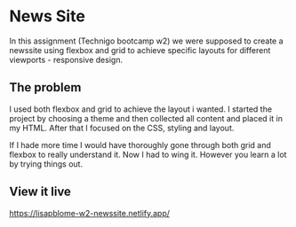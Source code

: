 # News Site

In this assignment (Technigo bootcamp w2) we were supposed to create a newssite using flexbox and grid to achieve specific layouts for different viewports - responsive design.

## The problem

I used both flexbox and grid to achieve the layout i wanted. I started the project by choosing a theme and then collected all content and placed it in my HTML. After that I focused on the CSS, styling and layout. 

If I hade more time I would have thoroughly gone through both grid and flexbox to really understand it. Now I had to wing it. However you learn a lot by trying things out.

## View it live

https://lisapblome-w2-newssite.netlify.app/
